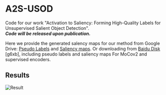 # A2S-USOD

Code for our work "Activation to Saliency: Forming High-Quality Labels for Unsupervised Salient Object Detection".  
***Code will be released upon publication.***

Here we provide the generated salency maps for our method from Google Drive: [Pseudo Labels](https://drive.google.com/file/d/1SaoX2EMUKn22lJtSQeQvCJUHjedrV3hR/view?usp=sharing) and [Saliency maps](https://drive.google.com/file/d/1wQGDq7jBrzt5sqXgs7dM66iMga4H9n0b/view?usp=sharing). Or downloading from [Baidu Disk](https://pan.baidu.com/s/1diqoo98ISjZs1smsL9t-RA) [g6xb], including pseudo labels and saliency maps For MoCov2 and supervised encoders.   

## Results
![Result](https://github.com/moothes/A2S-USOD/blob/main/result.PNG)
